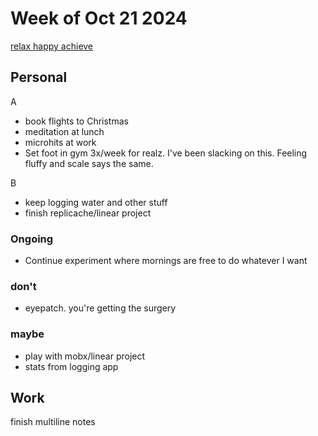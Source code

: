 # Week of Oct 21 2024

[relax happy achieve](./relax-happy-achieve.md)

## Personal
A
- book flights to Christmas
- meditation at lunch
- microhits at work
- Set foot in gym 3x/week for realz. I've been slacking on this. Feeling fluffy and scale says the same. 

B
- keep logging water and other stuff
- finish replicache/linear project

### Ongoing
- Continue experiment where mornings are free to do whatever I want


### don't
- eyepatch. you're getting the surgery 

### maybe
- play with mobx/linear project
- stats from logging app

## Work

finish multiline notes